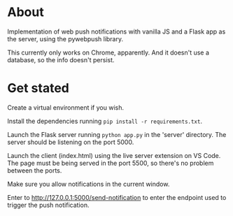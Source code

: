 # About
Implementation of web push notifications with vanilla JS and a Flask app as the server, using the pywebpush library. 

This currently only works on Chrome, apparently. And it  doesn't use a database, so the info doesn't persist.

# Get stated
Create a virtual environment if you wish. 

Install the dependencies running `pip install -r requirements.txt`. 

Launch the Flask server running `python app.py` in the 'server' directory. The server should be listening on the port 5000.

Launch the client (index.html) using the live server extension on VS Code. The page must be being served in the port 5500, so there's no problem between the ports.

Make sure you allow notifications in the current window. 

Enter to http://127.0.0.1:5000/send-notification to enter the endpoint used to trigger the push notification. 